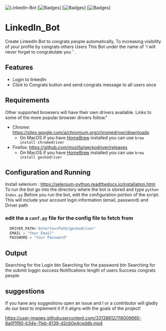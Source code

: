 ![LinkedIn-Bot](https://i.imgur.com/od6HpD8.png)
[![Badges](https://img.shields.io/badge/language-Python-blue.svg)]
[![Badges](https://img.shields.io/badge/license-GPL-lightgreen.svg)]
[![Badges](https://img.shields.io/badge/version-2.1-lightgrey.svg)]
# LinkedIn_Bot
Create LinkedIn Bot to congrats people automatically,
To increasing visibility of your profile by congrats others Users 
This Bot under the name of 'I will never forget to congratulate you ' .

## Features
* Login to linkedIn
* Click to Congrats button and send congrats message to all users once

## Requirements
Other supported browsers will have their own drivers available. Links to some of the more popular browser drivers follow."
* Chrome:	https://sites.google.com/a/chromium.org/chromedriver/downloads
	* On MacOS if you have [HomeBrew](https://brew.sh) installed you can use `brew install chromedriver`
* Firefox:	https://github.com/mozilla/geckodriver/releases
	* On MacOS if you have [HomeBrew](https://brew.sh) installed you can use `brew install geckodriver`

## Configuration and Running
Install selenium : https://selenium-python.readthedocs.io/installation.html
To run the bot go into the directory where the bot is stored and type `python Index.py`
Before you run the bot, edit the configuration portion of the script. This will include your account login information (email, password) and Driver path

### edit the a `conf.py` file for the config file to fetch from
```python
  DRIVER_PATH='EnterYourPath/geckodriver'
  EMAIL = "Your Email"
  PASSWORD = "Your Password"
```
## Output
Searching for the Login btn
Searching for the password btn
Searching for the submit
loggin success
Notifications
length of users
Success congrats people

## suggestions
If you have any suggestions open an issue and I or a contributor will gladly do our best to implement it if it aligns with the goals of the project!


https://user-images.githubusercontent.com/33138612/118009665-8a0f1f80-b34e-11eb-8139-d2cb0e4ceddb.mp4

